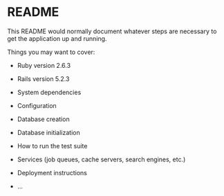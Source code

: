 # README

This README would normally document whatever steps are necessary to get the
application up and running.

Things you may want to cover:

* Ruby version 2.6.3
* Rails version 5.2.3

* System dependencies

* Configuration

* Database creation

* Database initialization

* How to run the test suite

* Services (job queues, cache servers, search engines, etc.)

* Deployment instructions

* ...
